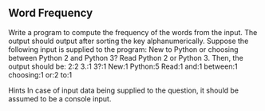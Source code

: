 ## Word Frequency

Write a program to compute the frequency of the words from the input. The output should output after sorting the key
alphanumerically. Suppose the following input is supplied to the program:
New to Python or choosing between Python 2 and Python 3? Read Python 2 or Python 3. Then, the output should be:
2:2 3.:1 3?:1 New:1 Python:5 Read:1 and:1 between:1 choosing:1 or:2 to:1

Hints In case of input data being supplied to the question, it should be assumed to be a console input.

